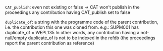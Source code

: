 

`CAT_publish`: even not existing or false -> CAT won't publish in the proceedings any contribution having CAT_publish set to false


`duplicate_of`: a string with the programme code of the parent contribution, i.e. the contribution this one was cloned from. e.g.: SUPM001 has duplicate_of = WEPL135
In other words, any contribution having a not-null/empty duplicate_of is not to be indexed in the refdb (the proceedings report the parent contribution as reference)